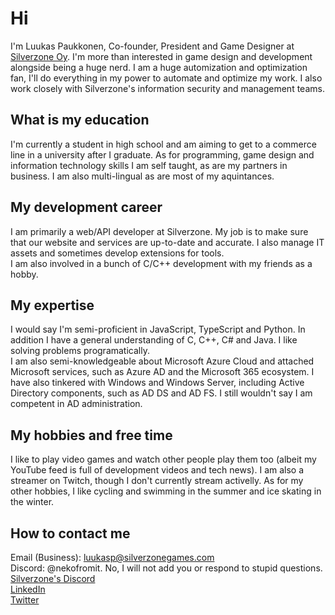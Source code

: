 # Hi
I'm Luukas Paukkonen, Co-founder, President and Game Designer at [Silverzone Oy](https://silverzonegames.com/about). I'm more than interested in game design and development alongside being a huge nerd. I am a huge automization and optimization fan, I'll do everything in my power to automate and optimize my work. I also work closely with Silverzone's information security and management teams.

## What is my education
I'm currently a student in high school and am aiming to get to a commerce line in a university after I graduate. As for programming, game design and information technology skills I am self taught, as are my partners in business. I am also multi-lingual as are most of my aquintances.

## My development career
I am primarily a web/API developer at Silverzone. My job is to make sure that our website and services are up-to-date and accurate. I also manage IT assets and sometimes develop extensions for tools. <br/>
I am also involved in a bunch of C/C++ development with my friends as a hobby.

## My expertise
I would say I'm semi-proficient in JavaScript, TypeScript and Python. In addition I have a general understanding of C, C++, C# and Java. I like solving problems programatically. <br/>
I am also semi-knowledgeable about Microsoft Azure Cloud and attached Microsoft services, such as Azure AD and the Microsoft 365 ecosystem. I have also tinkered with Windows and Windows Server, including Active Directory components, such as AD DS and AD FS. I still wouldn't say I am competent in AD administration.

## My hobbies and free time
I like to play video games and watch other people play them too (albeit my YouTube feed is full of development videos and tech news). I am also a streamer on Twitch, though I don't currently stream activelly.
As for my other hobbies, I like cycling and swimming in the summer and ice skating in the winter.

## How to contact me
Email (Business): [luukasp@silverzonegames.com](mailto:luukasp@silverzonegames.com) <br>
Discord: @nekofromit. No, I will not add you or respond to stupid questions. <br>
[Silverzone's Discord](https://discord.gg/ggjnDFQ7e8) <br>
[LinkedIn](https://linkedin.com/in/luukasp) <br>
[Twitter](https://twitter.com/nekofromit)
